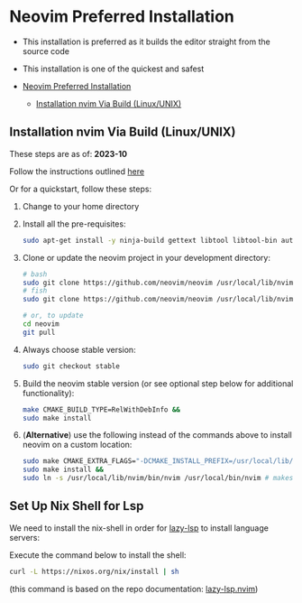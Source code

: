 # Neovim Preferred Installation

- This installation is preferred as it builds the editor straight from the source code
- This installation is one of the quickest and safest

- [Neovim Preferred Installation](#neovim-preferred-installation)
  - [Installation nvim Via Build (Linux/UNIX)](#installation-nvim-via-build-linuxunix)

## Installation nvim Via Build (Linux/UNIX)

These steps are as of: **2023-10**

Follow the instructions outlined [here](https://github.com/neovim/neovim/wiki/Building-Neovim#quick-start)

Or for a quickstart, follow these steps:

1. Change to your home directory
2. Install all the pre-requisites:

   ```bash
   sudo apt-get install -y ninja-build gettext libtool libtool-bin autoconf automake cmake g++ pkg-config unzip curl doxygen
   ```

3. Clone or update the neovim project in your development directory:

   ```bash
   # bash
   sudo git clone https://github.com/neovim/neovim /usr/local/lib/nvim/ && cd /usr/local/lib/nvim/
   # fish
   sudo git clone https://github.com/neovim/neovim /usr/local/lib/nvim/; cd /usr/local/lib/nvim/

   # or, to update
   cd neovim
   git pull
   ```

5. Always choose stable version:

   ```bash
   sudo git checkout stable
   ```

6. Build the neovim stable version (or see optional step below for additional functionality):

   ```bash
   make CMAKE_BUILD_TYPE=RelWithDebInfo &&
   sudo make install
   ```

7. (**Alternative**) use the following instead of the commands above to install neovim on a custom location:

   ```bash
   sudo make CMAKE_EXTRA_FLAGS="-DCMAKE_INSTALL_PREFIX=/usr/local/lib/nvim" &&
   sudo make install &&
   sudo ln -s /usr/local/lib/nvim/bin/nvim /usr/local/bin/nvim # makes nvim command
   ```

## Set Up Nix Shell for Lsp

We need to install the nix-shell in order for [lazy-lsp]() to install language servers:

Execute the command below to install the shell:

```bash
curl -L https://nixos.org/nix/install | sh
```

(this command is based on the repo documentation: [lazy-lsp.nvim](https://github.com/dundalek/lazy-lsp.nvim))
